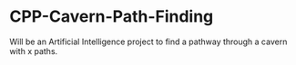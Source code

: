 # CPP-Cavern-Path-Finding
Will be an Artificial Intelligence project to find a pathway through a cavern with x paths.
